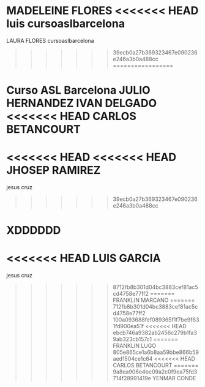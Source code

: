 MADELEINE FLORES
<<<<<<< HEAD
luis
cursoaslbarcelona
=======
LAURA FLORES cursoaslbarcelona
>>>>>>> 39ecb0a27b369323467e090236e246a3b0a488cc
=================

Curso ASL Barcelona
JULIO HERNANDEZ
IVAN DELGADO
<<<<<<< HEAD
CARLOS BETANCOURT
=======
<<<<<<< HEAD
<<<<<<< HEAD
JHOSEP RAMIREZ
=======
jesus cruz
>>>>>>> 39ecb0a27b369323467e090236e246a3b0a488cc

XDDDDDD
=======
<<<<<<< HEAD
LUIS GARCIA
=======
jesus cruz
>>>>>>> 8712fb8b301d04bc3883cef81ac5cd4758e77ff2
=======
FRANKLIN MARCANO
=======
712fb8b301d04bc3883cef81ac5cd4758e77ff2
>>>>>>> 100a093688fef089365f1f7be9f631fd900ea51f
<<<<<<< HEAD
>>>>>>> ebcb746a9382ab2456c279b1fa39ab323cb157c1
=======
FRANKLIN LUGO
>>>>>>> 805e865ce1a6b8aa59bbe866b59aed1504ce1c64
<<<<<<< HEAD
CARLOS BETANCOURT
=======
>>>>>>> 9a8ea906e4bc09a2c0f9ea75fd3714f28991419e
YENMAR CONDE
